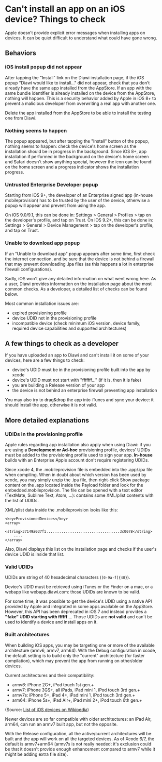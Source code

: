 # Can't install an app on an iOS device? Things to check

Apple doesn't provide explicit error messages when installing apps on devices. It can be quiet difficult to understand what could have gone wrong.

## Behaviors

### iOS install popup did not appear

After tapping the "Install" link on the Diawi installation page, if the iOS popup "Diawi would like to install&hellip;" did not appear, check that you don't already have the same app installed from the AppStore.
If an app with the same bundle identifier is already installed on the device from the AppStore, nothing will happen. This is a security behavior added by Apple in iOS 8+ to prevent a malicious developer from overwriting a real app with another one.

Delete the app installed from the AppStore to be able to install the testing one from Diawi.

### Nothing seems to happen

The popup appeared, but after tapping the "Install" button of the popup, nothing seems to happen: check the device's home screen as the installation should be in progress in the background. Since iOS 8+, app installation if performed in the background on the device's home screen and Safari doesn't show anything special, however the icon can be found on the home screen and a progress indicator shows the installation progress.

### Untrusted Enterprise Developer popup

Starting from iOS 9+, the developer of an Enterprise signed app (in-house mobileprovision) has to be trusted by the user of the device, otherwise a popup will appear and prevent from using the app.

On iOS 9.0/9.1, this can be done in: Settings > General > Profiles > tap on the developer's profile, and tap on Trust.
On iOS 9.2+, this can be done in: Settings > General > Device Management > tap on the developer's profile, and tap on Trust.

### Unable to download app popup

If an "Unable to download app" popup appears after some time, first check the internet connection, and be sure that the device is not behind a firewall that may prevent downloading .ipa files (as this happens a lot in enterprise firewall configurations).

Sadly, iOS won't give any detailed information on what went wrong here. As a user, Diawi provides information on the installation page about the most common checks. As a developer, a detailed list of checks can be found below.

Most common installation issues are:
 * expired provisioning profile<br>
 * device UDID not in the provisioning profile<br>
 * incompatible device (check minimum iOS version, device family, required device capabilities and supported architectures)

## A few things to check as a developer

If you have uploaded an app to Diawi and can't install it on some of your devices, here are a few things to check:

 * device's UDID must be in the provisioning profile built into the app by xcode
 * device's UDID must not start with "fffffff..." (if it is, then it is fake)
 * you are building a Release version of your app﻿
 * the device is not behind an enterprise firewall preventing app installation

You may also try to drag&drop the app into iTunes and sync your device: it should install the app, otherwise it is not valid.

## More detailed explanations

### UDIDs in the provisioning profile
Apple rules regarding app installation also apply when using Diawi: if you are using a __Development or Ad-hoc__ provisioning profile, devices' UDIDs must be added to the provisioning profile used to sign your app. __In-house__ builds with an Enterprise Apple account don't require registering UDIDs.

Since xcode 4, the .mobileprovision file is embedded into the .app/.ipa file when compiling. When in doubt about which version has been used by xcode, you may simply unzip the .ipa file, then right-click Show package content on the .app located inside the Payload folder and look for the embedded.mobileprovision. The file can be opened with a text editor (TextMate, Sublime Text, Atom, ...): contains some XML/plist contents with the list of UDIDs.

XML/plist data inside the .mobileprovision looks like this:
```
﻿<key>ProvisionedDevices</key>
<array>
    <string>37149a037f1..................................3c0078</string>﻿
    ....
</array>
```
Also, Diawi displays this list on the installation page and checks if the user's device UDID is inside that list.

### Valid UDIDs
UDIDs are string of 40 hexadecimal characters (`[0-9a-f]{40}`).

Device's UDID must be retrieved using iTunes or the Finder on a mac, or a webapp like webapp.diawi.com: those UDIDs are known to be valid.

For some time, it was possible to get the device's UDID using a native API provided by Apple and integrated in some apps available on the AppStore. However, this API has been deprecated in iOS 7 and instead provides a __"fake" UDID starting with ffffff__.... Those UDIDs are __not valid__ and can't be used to identify a device and install apps on it.

### Built architectures
When building iOS apps, you may be targeting one or more of the available architecture (armv6, armv7, arm64). With the Debug configuration in xcode, the default setting is to build only the "current" architecture (for faster compilation), which may prevent the app from running on other/older devices.

Current architectures and their compatibility:
 
 * armv6: iPhone 2G+, iPod touch 1st gen.+
 * armv7: iPhone 3GS+, all iPads, iPad mini 1, iPod touch 3rd gen.+
 * armv7s: iPhone 5+, iPad 4+, iPad mini 1, iPod touch 3rd gen.+
 * arm64: iPhone 5s+, iPad Air+, iPad mini 2+, iPod touch 6th gen.+

(Source: [List of iOS devices on Wikipedia](https://en.wikipedia.org/wiki/List_of_iOS_devices#Features))

Newer devices are so far compatible with older architectures: an iPad Air, arm64, can run an armv7 built app, but not the opposite.

With the Release configuration, all the active/current architectures will be built and the app will work on all the targeted devices.  As of Xcode 6/7, the default is armv7+arm64 (armv7s is not really needed: it's exclusion could be that it doesn't provide enough enhancement compared to armv7 while it might be adding extra file size).
